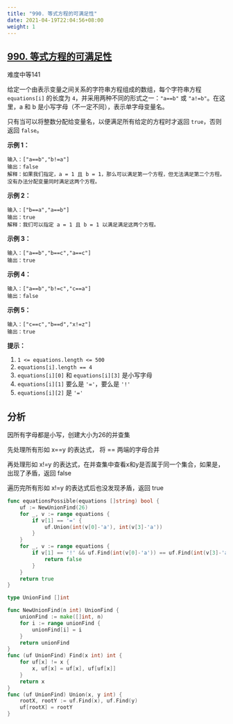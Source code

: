 ```yaml
---
title: "990. 等式方程的可满足性"
date: 2021-04-19T22:04:56+08:00
weight: 1
---
```


## [990. 等式方程的可满足性](https://leetcode-cn.com/problems/satisfiability-of-equality-equations/)

难度中等141

给定一个由表示变量之间关系的字符串方程组成的数组，每个字符串方程 `equations[i]` 的长度为 `4`，并采用两种不同的形式之一：`"a==b"` 或 `"a!=b"`。在这里，a 和 b 是小写字母（不一定不同），表示单字母变量名。

只有当可以将整数分配给变量名，以便满足所有给定的方程时才返回 `true`，否则返回 `false`。 

 



**示例 1：**

```
输入：["a==b","b!=a"]
输出：false
解释：如果我们指定，a = 1 且 b = 1，那么可以满足第一个方程，但无法满足第二个方程。没有办法分配变量同时满足这两个方程。
```

**示例 2：**

```
输入：["b==a","a==b"]
输出：true
解释：我们可以指定 a = 1 且 b = 1 以满足满足这两个方程。
```

**示例 3：**

```
输入：["a==b","b==c","a==c"]
输出：true
```

**示例 4：**

```
输入：["a==b","b!=c","c==a"]
输出：false
```

**示例 5：**

```
输入：["c==c","b==d","x!=z"]
输出：true
```

 

**提示：**

1. `1 <= equations.length <= 500`
2. `equations[i].length == 4`
3. `equations[i][0]` 和 `equations[i][3]` 是小写字母
4. `equations[i][1]` 要么是 `'='`，要么是 `'!'`
5. `equations[i][2]` 是 `'='`

## 分析

因所有字母都是小写，创建大小为26的并查集

先处理所有形如 x==y 的表达式， 将 == 两端的字母合并

再处理形如 x!=y 的表达式，在并查集中查看x和y是否属于同一个集合，如果是，出现了矛盾，返回 false

遍历完所有形如 x!=y 的表达式后也没发现矛盾，返回 true

```go
func equationsPossible(equations []string) bool {
	uf := NewUnionFind(26)
	for _, v := range equations {
		if v[1] == '=' {
			uf.Union(int(v[0]-'a'), int(v[3]-'a'))
		}
	}
	for _, v := range equations {
		if v[1] == '!' && uf.Find(int(v[0]-'a')) == uf.Find(int(v[3]-'a')) {
			return false
		}
	}
	return true
}

type UnionFind []int

func NewUnionFind(n int) UnionFind {
	unionFind := make([]int, n)
	for i := range unionFind {
		unionFind[i] = i
	}
	return unionFind
}
func (uf UnionFind) Find(x int) int {
	for uf[x] != x {
		x, uf[x] = uf[x], uf[uf[x]]
	}
	return x
}
func (uf UnionFind) Union(x, y int) {
	rootX, rootY := uf.Find(x), uf.Find(y)
	uf[rootX] = rootY
}
```

